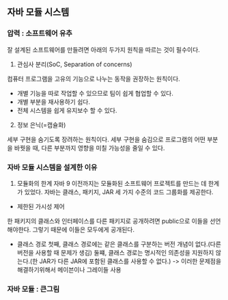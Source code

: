 ## 자바 모듈 시스템
### 압력 : 소프트웨어 유추

잘 설계된 소프트웨어를 만들려면 아래의 두가지 원칙을 따르는 것이 필수이다.
1. 관심사 분리(SoC, Separation of concerns)

컴퓨터 프로그램을 고유의 기능으로 나누는 동작을 권장하는 원칙이다.
- 개별 기능을 따로 작업할 수 있으므로 팀이 쉽게 협업할 수 있다.
- 개별 부분을 재사용하기 쉽다.
- 전체 시스템을 쉽게 유지보수 할 수 있다.

2. 정보 은닉(=캡슐화)

세부 구현을 숨기도록 장려하는 원칙이다. 세부 구현을 숨김으로 프로그램의 어떤 부분을 바꿧을 때, 다른 부분까지 영향을 미칠 가능성을 줄일 수 있다.

### 자바 모듈 시스템을 설계한 이유
1. 모듈화의 한계
자바 9 이전까지는 모듈화된 소프트웨어 프로젝트를 만드는 데 한계가 있었다.
자바는 클래스, 패키지, JAR 세 가지 수준의 코드 그룹화를 제공한다.
- 제한된 가시성 제어

한 패키지의 클래스와 인터페이스를 다른 패키지로 공개하려면 public으로 이들을 선언해야한다. 그렇기 때문에 이들은 모두에게 공개된다.

- 클래스 경로
첫째, 클래스 경로에는 같은 클래스를 구분하는 버전 개념이 없다.(다른 버전을 사용할 때 문제가 생김)
둘쨰, 클래스 경로는 명시적인 의존성을 지원하지 않는다.(한 JAR가 다른 JAR에 포함된 클래스를 사용할 수 없다.) -> 이러한 문제점을 해결하기위해서 메이븐이나 그레이들 사용

### 자바 모듈 : 큰그림
